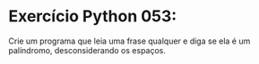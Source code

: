 # Exercício Python 053: 
Crie um programa que leia uma frase qualquer e diga se ela é um palíndromo, desconsiderando os espaços.
